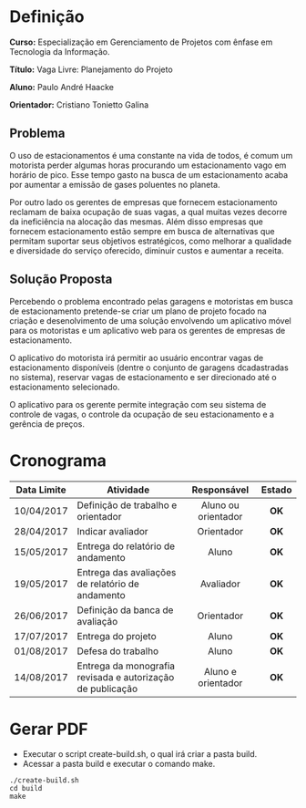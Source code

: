 # Definição

**Curso:** Especialização em Gerenciamento de Projetos com ênfase em Tecnologia da Informação.

**Título:** Vaga Livre: Planejamento do Projeto

**Aluno:** Paulo André Haacke

**Orientador:** Cristiano Tonietto Galina

## Problema

O uso de estacionamentos é uma constante na vida de todos, é comum um motorista perder algumas horas procurando um estacionamento vago em horário de pico. Esse tempo gasto na busca de um estacionamento acaba por aumentar a emissão de gases poluentes no planeta. 

Por outro lado os gerentes de empresas que fornecem estacionamento reclamam de baixa ocupação de suas vagas, a qual muitas vezes decorre da ineficiência na alocação das mesmas. Além disso empresas que fornecem estacionamento estão sempre em busca de alternativas que permitam suportar seus objetivos estratégicos, como melhorar a qualidade e diversidade do serviço oferecido, diminuir custos e aumentar a receita.

## Solução Proposta 

Percebendo o problema encontrado pelas garagens e motoristas em busca de estacionamento pretende-se criar um plano de projeto focado na criação e desenolvimento de uma solução envolvendo um aplicativo móvel para os motoristas e um aplicativo web para os gerentes de empresas de estacionamento.

O aplicativo do motorista irá permitir ao usuário encontrar vagas de estacionamento disponíveis (dentre o conjunto de garagens dcadastradas no sistema), reservar vagas de estacionamento e ser direcionado até o estacionamento selecionado.

O aplicativo para os gerente permite integração com seu sistema de controle de vagas, o controle da ocupação de seu estacionamento e a gerência de preços.

# Cronograma

| Data Limite             | Atividade                                                  | Responsável        | Estado |
|:-----------------------:| ---------------------------------------------------------- |:------------------:|:------:|
| 10/04/2017              | Definição de trabalho e orientador                         | Aluno ou orientador| **OK** |
| 28/04/2017              | Indicar avaliador                                          | Orientador         | **OK** |
| 15/05/2017              | Entrega do relatório de andamento                          | Aluno              | **OK** |
| 19/05/2017              | Entrega das avaliações de relatório de andamento           | Avaliador          | **OK** |
| 26/06/2017              | Definição da banca de avaliação                            | Orientador         | **OK** |
| 17/07/2017              | Entrega do projeto                                         | Aluno              | **OK** |
| 01/08/2017              | Defesa do trabalho                                         | Aluno              | **OK** |
| 14/08/2017              | Entrega da monografia revisada e autorização de publicação | Aluno e orientador | **OK** |

# Gerar PDF

* Executar o script create-build.sh, o qual irá criar a pasta build.
* Acessar a pasta build e executar o comando make.

```shell
./create-build.sh
cd build
make
```